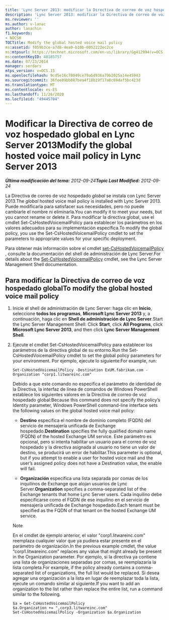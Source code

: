 ```yaml
---
title: 'Lync Server 2013: modificar la Directiva de correo de voz hospedado global'
description: 'Lync Server 2013: modificar la Directiva de correo de voz hospedado global.'
ms.reviewer: ''
ms.author: v-lanac
author: lanachin
f1.keywords:
- NOCSH
TOCTitle: Modify the global hosted voice mail policy
ms:assetid: f059b3ce-a7d8-4ea9-b10b-0052222ec2ce
ms:mtpsurl: https://technet.microsoft.com/en-us/library/Gg412994(v=OCS.15)
ms:contentKeyID: 48185757
ms.date: 07/23/2014
manager: serdars
mtps_version: v=OCS.15
ms.openlocfilehash: 9cd5e16c78049ce79abd936a79b2025a14e45943
ms.sourcegitcommit: 36fee89bb887bea4f18b19f17a8c69daf5bc423d
ms.translationtype: MT
ms.contentlocale: es-ES
ms.lasthandoff: 11/26/2020
ms.locfileid: "49445704"
---
```

# <a name="modify-the-global-hosted-voice-mail-policy-in-lync-server-2013"></a><span data-ttu-id="7ad0f-103">Modificar la Directiva de correo de voz hospedado global en Lync Server 2013</span><span class="sxs-lookup"><span data-stu-id="7ad0f-103">Modify the global hosted voice mail policy in Lync Server 2013</span></span>

<div data-xmlns="http://www.w3.org/1999/xhtml">

<div class="topic" data-xmlns="http://www.w3.org/1999/xhtml" data-msxsl="urn:schemas-microsoft-com:xslt" data-cs="https://msdn.microsoft.com/">

<div data-asp="https://msdn2.microsoft.com/asp">



</div>

<div id="mainSection">

<div id="mainBody"><span data-ttu-id="7ad0f-104">

<span> </span></span><span class="sxs-lookup"><span data-stu-id="7ad0f-104">

<span> </span></span></span>

<span data-ttu-id="7ad0f-105">_**Última modificación del tema:** 2012-09-24_</span><span class="sxs-lookup"><span data-stu-id="7ad0f-105">_**Topic Last Modified:** 2012-09-24_</span></span>

<span data-ttu-id="7ad0f-106">La Directiva de correo de voz hospedado *global* se instala con Lync Server 2013.</span><span class="sxs-lookup"><span data-stu-id="7ad0f-106">The *global* hosted voice mail policy is installed with Lync Server 2013.</span></span> <span data-ttu-id="7ad0f-107">Puede modificarla para satisfacer sus necesidades, pero no puede cambiarle el nombre ni eliminarla.</span><span class="sxs-lookup"><span data-stu-id="7ad0f-107">You can modify it to meet your needs, but you cannot rename or delete it.</span></span> <span data-ttu-id="7ad0f-108">Para modificar la directiva global, use el cmdlet Set-CsHostedVoicemailPolicy para establecer los parámetros en los valores adecuados para su implementación específica.</span><span class="sxs-lookup"><span data-stu-id="7ad0f-108">To modify the global policy, you use the Set-CsHostedVoicemailPolicy cmdlet to set the parameters to appropriate values for your specific deployment.</span></span>

<span data-ttu-id="7ad0f-109">Para obtener más información sobre el cmdlet [set-CsHostedVoicemailPolicy](https://docs.microsoft.com/powershell/module/skype/Set-CsHostedVoicemailPolicy) , consulte la documentación del shell de administración de Lync Server.</span><span class="sxs-lookup"><span data-stu-id="7ad0f-109">For details about the [Set-CsHostedVoicemailPolicy](https://docs.microsoft.com/powershell/module/skype/Set-CsHostedVoicemailPolicy) cmdlet, see the Lync Server Management Shell documentation.</span></span>

<div>

## <a name="to-modify-the-global-hosted-voice-mail-policy"></a><span data-ttu-id="7ad0f-110">Para modificar la Directiva de correo de voz hospedado global</span><span class="sxs-lookup"><span data-stu-id="7ad0f-110">To modify the global hosted voice mail policy</span></span>

1.  <span data-ttu-id="7ad0f-111">Inicie el shell de administración de Lync Server: haga clic en **Inicio**, seleccione **todos los programas**, **Microsoft Lync Server 2013** y, a continuación, haga clic en **Shell de administración de Lync Server**.</span><span class="sxs-lookup"><span data-stu-id="7ad0f-111">Start the Lync Server Management Shell: Click **Start**, click **All Programs**, click **Microsoft Lync Server 2013**, and then click **Lync Server Management Shell**.</span></span>

2.  <span data-ttu-id="7ad0f-112">Ejecute el cmdlet Set-CsHostedVoicemailPolicy para establecer los parámetros de la directiva global de su entorno.</span><span class="sxs-lookup"><span data-stu-id="7ad0f-112">Run the Set-CsHostedVoicemailPolicy cmdlet to set the global policy parameters for your environment.</span></span> <span data-ttu-id="7ad0f-113">Por ejemplo, ejecute lo siguiente:</span><span class="sxs-lookup"><span data-stu-id="7ad0f-113">For example, run:</span></span>
    
        Set-CsHostedVoicemailPolicy -Destination ExUM.fabrikam.com -Organization "corp1.litwareinc.com"
    
    <span data-ttu-id="7ad0f-114">Debido a que este comando no especifica el parámetro de identidad de la Directiva, la interfaz de línea de comandos de Windows PowerShell establece los siguientes valores en la Directiva de correo de voz hospedado global:</span><span class="sxs-lookup"><span data-stu-id="7ad0f-114">Because this command does not specify the policy’s Identity parameter, Windows PowerShell command-line interface sets the following values on the global hosted voice mail policy:</span></span>
    
      - <span data-ttu-id="7ad0f-115">**Destino** especifica el nombre de dominio completo (FQDN) del servicio de mensajería unificada de Exchange hospedado.</span><span class="sxs-lookup"><span data-stu-id="7ad0f-115">**Destination** specifies the fully qualified domain name (FQDN) of the hosted Exchange UM service.</span></span> <span data-ttu-id="7ad0f-116">Este parámetro es opcional, pero si intenta habilitar un usuario para el correo de voz hospedado y la directiva asignada al usuario no tiene un valor de destino, se producirá un error de habilitar.</span><span class="sxs-lookup"><span data-stu-id="7ad0f-116">This parameter is optional, but if you attempt to enable a user for hosted voice mail and the user’s assigned policy does not have a Destination value, the enable will fail.</span></span>
    
      - <span data-ttu-id="7ad0f-117">**Organización** especifica una lista separada por comas de los inquilinos de Exchange que alojan usuarios de Lync Server.</span><span class="sxs-lookup"><span data-stu-id="7ad0f-117">**Organization** specifies a comma-separated list of the Exchange tenants that home Lync Server users.</span></span> <span data-ttu-id="7ad0f-118">Cada inquilino debe especificarse como el FQDN de ese inquilino en el servicio de mensajería unificada de Exchange hospedado.</span><span class="sxs-lookup"><span data-stu-id="7ad0f-118">Each tenant must be specified as the FQDN of that tenant on the hosted Exchange UM service.</span></span>
    
    <div>
    

    > [!NOTE]  
    > <span data-ttu-id="7ad0f-119">En el cmdlet de ejemplo anterior, el valor "corp1.litwareinc.com" reemplaza cualquier valor que ya pudiera estar presente en el parámetro de organización.</span><span class="sxs-lookup"><span data-stu-id="7ad0f-119">In the previous example cmdlet, the value “corp1.litwareinc.com” replaces any value that might already be present in the Organization parameter.</span></span> <span data-ttu-id="7ad0f-120">Por ejemplo, si la directiva ya contiene una lista de organizaciones separadas por comas, se reemplazaría la lista completa.</span><span class="sxs-lookup"><span data-stu-id="7ad0f-120">For example, if the policy already contains a comma-separated list of organizations, the full list would be replaced.</span></span> <span data-ttu-id="7ad0f-121">Si desea agregar una organización a la lista en lugar de reemplazar toda la lista, ejecute un comando similar al siguiente.</span><span class="sxs-lookup"><span data-stu-id="7ad0f-121">If you want to add an organization to the list rather than replace the entire list, run a command similar to the following.</span></span>

    
    </div>
    
        $a = Get-CsHostedVoicemailPolicy
        $a.Organization += ",corp3.litwareinc.com"
        Set-CsHostedVoicemailPolicy -Organization $a.Organization

<span data-ttu-id="7ad0f-122"></div>

</div>

<span> </span>

</div>

</div>

</span><span class="sxs-lookup"><span data-stu-id="7ad0f-122"></div>

</div>

<span> </span>

</div>

</div>

</span></span></div>

